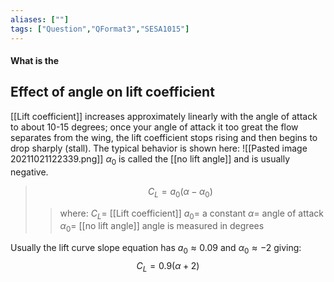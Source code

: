 ```yaml
---
aliases: [""]
tags: ["Question","QFormat3","SESA1015"]
---
```


#### What is the
## Effect of angle on lift coefficient
[[Lift coefficient]] increases approximately linearly with the angle of attack to about 10-15 degrees; once your angle of attack it too great the flow separates from the wing, the lift coefficient stops rising and then begins to drop sharply (stall).
The typical behavior is shown here:
![[Pasted image 20211021122339.png]]
$\alpha_0$ is called the [[no lift angle]] and is usually negative.

> $$ C_L = a_0 (\alpha - \alpha_0) $$ 
>> where:
>> $C_L =$ [[Lift coefficient]] 
>> $a_0 =$ a constant
>> $\alpha =$ angle of attack
>> $\alpha_0=$ [[no lift angle]]
>> angle is measured in degrees

Usually the lift curve slope equation has $a_0 \approx 0.09$ and $\alpha_0 \approx -2$ giving:
$$ C_L = 0.9(\alpha + 2) $$ 